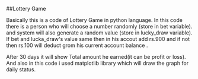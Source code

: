##Lottery Game 

Basically this is a code of Lottery Game in python language.
In this code there is a person who will choose a number randomly (store in bet variable). and system will also generate a random value (store in lucky_draw variable). If bet and lucka_draw's value same then in his accout add rs.900 and if not then rs.100 will deduct grom his current account balance .

After 30 days it will show Total amount he earned(it can be profit or loss). And also in this code i used matplotlib library which will draw the graph for  daily status.


